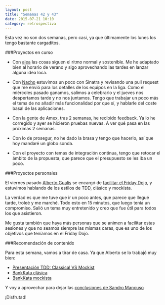 ```yaml
---
layout: post
title: "Semanas 42 y 43"
date: 2015-07-21 10:10
category: retrospectiva
---
```


Esta vez no son dos semanas, pero casi, ya que últimamente los lunes los tengo
bastante cargaditos.

###Proyectos en curso

* Con [alea](http://alea-soluciones.com) las cosas siguen el ritmo normal y
  sostenible. Me he adaptado bien al horario de verano y sigo aprovechando las
  tardes en lanzar alguna idea loca.

* Con [Nacho](https://twitter.com/Nachokyoku) estuvimos un poco con Sinatra y
  revisando una pull request que me envió para los detalles de los equipos en la
  liga. Como el miércoles pasado ganamos, salimos a celebrarlo y el jueves nos
  despertamos tarde y no nos juntamos. Tengo que trabajar un poco más el tema de
  no añadir más funcionalidad por que sí, y hablarle del coste basal de las
  aplicaciones.

* Con la gente de Amex, tras 2 semanas, he recibido feedback. Ya lo he corregido
  y ayer se hicieron pruebas nuevas. A ver qué pasa en las próximas 2 semanas.

* Con lo de prosegur, no he dado la brasa y tengo que hacerlo, así que hoy
  mandaré un globo sonda.

* Con el proyecto con temas de integración continua, tengo que retocar el ámbito
  de la propuesta, que parece que el presupuesto se les iba un poco.

###Proyectos personales

El viernes pasado [Alberto Gualis](http://www.twitter.com/gualison) se encargó de [facilitar el Friday
Dojo](https://gist.github.com/agualis/aedb530b294ae2344584), y estuvimos hablando de los estilos de TDD, clásico y mockista.

La verdad es que me tuve que ir un poco antes, que parece que llegué tarde,
troleé y me marché. Todo esto en 15 minutos, que luego tenía un compromiso.
Salió un tema muy entretenido y creo que fue útil para todos los que asistieron.

Me gusta también que haya más personas que se animen a facilitar estas sesiones
y que no seamos siempre las mismas caras, que es uno de los objetivos que
teníamos en el Friday Dojo.

###Recomendación de contenido

Para esta semana, vamos a tirar de casa. Ya que Alberto se lo trabajó muy bien:

* [Presentación TDD: Classical VS
  Mockist](https://docs.google.com/presentation/d/1lLWPA6KkxSeu-tixN6nuZYGNJnv3vvnTX-4JZNfZ15E/edit#slide=id.p)
* [BankKata clásica](https://github.com/agualis/classic_bankkata)
* [BankKata mockista](https://github.com/agualis/mockist_bankkata)

Y voy a aprovechar para dejar las [conclusiones de Sandro
Mancuso](http://codurance.com/2015/05/12/does-tdd-lead-to-good-design/)

¡Disfrutad!
